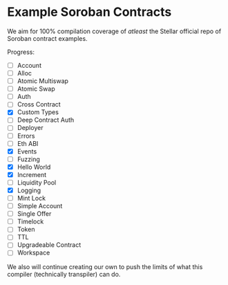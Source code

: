 # Example Soroban Contracts

We aim for 100% compilation coverage of _atleast_ the Stellar official repo of Soroban contract examples.

Progress:
* [ ] Account
* [ ] Alloc
* [ ] Atomic Multiswap
* [ ] Atomic Swap
* [ ] Auth
* [ ] Cross Contract
* [x] Custom Types
* [ ] Deep Contract Auth
* [ ] Deployer
* [ ] Errors
* [ ] Eth ABI
* [x] Events
* [ ] Fuzzing
* [x] Hello World
* [x] Increment
* [ ] Liquidity Pool
* [x] Logging
* [ ] Mint Lock
* [ ] Simple Account
* [ ] Single Offer
* [ ] Timelock
* [ ] Token
* [ ] TTL
* [ ] Upgradeable Contract
* [ ] Workspace

We also will continue creating our own to push the limits of what this compiler (technically transpiler) can do.